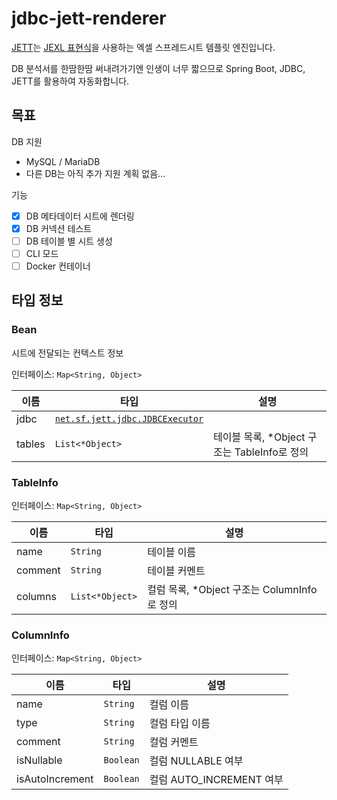 # jdbc-jett-renderer

[JETT](http://jett.sourceforge.net)는 [JEXL 표현식](http://commons.apache.org/proper/commons-jexl)을 사용하는 엑셀 스프레드시트 템플릿 엔진입니다.

DB 분석서를 한땀한땀 써내려가기엔 인생이 너무 짧으므로 Spring Boot, JDBC, JETT를 활용하여 자동화합니다.

## 목표

DB 지원
- MySQL / MariaDB
- 다른 DB는 아직 추가 지원 계획 없음...

기능
- [x] DB 메타데이터 시트에 렌더링
- [x] DB 커넥션 테스트
- [ ] DB 테이블 별 시트 생성
- [ ] CLI 모드
- [ ] Docker 컨테이너

## 타입 정보

### Bean

시트에 전달되는 컨텍스트 정보

인터페이스: `Map<String, Object>`

| 이름 | 타입 | 설명 |
| ---- | ---- | ---- |
| jdbc | [`net.sf.jett.jdbc.JDBCExecutor`](http://jett.sourceforge.net/misc/jdbc_executor.html) |  |
| tables | `List<*Object>` | 테이블 목록, *Object 구조는 TableInfo로 정의 |

### TableInfo

인터페이스: `Map<String, Object>`

| 이름 | 타입 | 설명 |
| ---- | ---- | ---- |
| name | `String` | 테이블 이름 |
| comment | `String` | 테이블 커멘트 |
| columns | `List<*Object>` | 컬럼 목록, *Object 구조는 ColumnInfo로 정의 |

### ColumnInfo

인터페이스: `Map<String, Object>`

| 이름 | 타입 | 설명 |
| ---- | ---- | ---- |
| name | `String` | 컬럼 이름 |
| type | `String` | 컬럼 타입 이름 |
| comment | `String` | 컬럼 커멘트 |
| isNullable | `Boolean` | 컬럼 NULLABLE 여부 |
| isAutoIncrement | `Boolean` | 컬럼 AUTO_INCREMENT 여부 |
